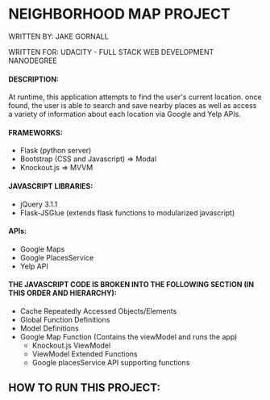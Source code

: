 
# NEIGHBORHOOD MAP PROJECT  
<p>WRITTEN BY: JAKE GORNALL</p>
<p>WRITTEN FOR: UDACITY - FULL STACK WEB DEVELOPMENT NANODEGREE</p>
 
#### DESCRIPTION:  
<p>At runtime, this application attempts to find the user's current location. 
once found, the user is able to search and save nearby places as well as
access a variety of information about each location via Google and Yelp APIs.</p>

#### FRAMEWORKS:  
- Flask (python server)  
- Bootstrap (CSS and Javascript) => Modal
- Knockout.js => MVVM

#### JAVASCRIPT LIBRARIES:  
- jQuery 3.1.1
- Flask-JSGlue (extends flask functions to modularized javascript)

#### APIs:  
- Google Maps
- Google PlacesService
- Yelp API

#### THE JAVASCRIPT CODE IS BROKEN INTO THE FOLLOWING SECTION (IN THIS ORDER AND HIERARCHY):  
+ Cache Repeatedly Accessed Objects/Elements  
+ Global Function Definitions  
+ Model Definitions  
+ Google Map Function (Contains the viewModel and runs the app)  
	- Knockout.js ViewModel  
	- ViewModel Extended Functions  
	- Google placesService API supporting functions

## HOW TO RUN THIS PROJECT:  

